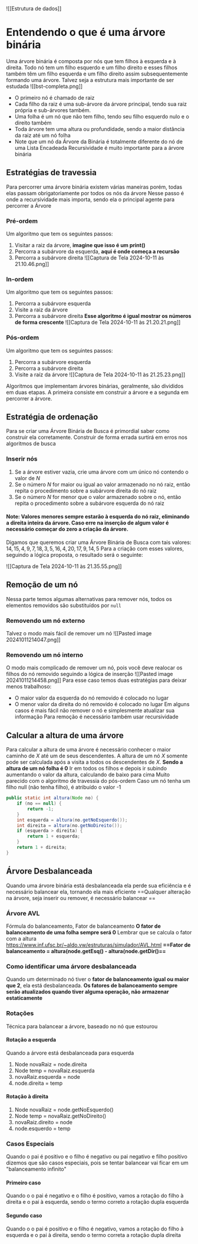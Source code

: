 ![[Estrutura de dados]]
# Entendendo o que é uma árvore binária
Uma árvore binária é composta por nós que tem filhos à esquerda e à direita. Todo nó tem um filho esquerdo e um filho direito e esses filhos também têm um filho esquerda e um filho direito assim subsequentemente formando uma árvore. Talvez seja a estrutura mais importante de ser estudada
![[bst-completa.png]]

- O primeiro nó é chamado de raiz
- Cada filho da raiz é uma sub-árvore da árvore principal, tendo sua raiz própria e sub-árvores também.
- Uma folha é um nó que não tem filho, tendo seu filho esquerdo nulo e o direito também
- Toda árvore tem uma altura ou profundidade, sendo a maior distância da raiz até um nó folha
- Note que um nó da Árvore da Binária é totalmente diferente do nó de uma Lista Encadeada
Recursividade é muito importante para a árvore binária
## Estratégias de travessia
Para percorrer uma árvore binária existem várias maneiras porém, todas elas passam obrigatoriamente por todos os nós da árvore
Nesse passo é onde a recursividade mais importa, sendo ela o principal agente para percorrer a Árvore

### Pré-ordem
Um algoritmo que tem os seguintes passos:
1. Visitar a raiz da árvore, **imagine que isso é um print()**
2. Percorra a subárvore da esquerda, **aqui é onde começa a recursão**
3. Percorra a subárvore direita
![[Captura de Tela 2024-10-11 às 21.10.46.png]]

### In-ordem
Um algoritmo que tem os seguintes passos:
1. Percorra a subárvore esquerda
2. Visite a raiz da árvore
3. Percorra a subárvore direita
**Esse algoritmo é igual mostrar os números de forma crescente**
![[Captura de Tela 2024-10-11 às 21.20.21.png]]

### Pós-ordem
Um algoritmo que tem os seguintes passos:
1. Percorra a subárvore esquerda
2. Percorra a subárvore direita
3. Visite a raíz da árvore
![[Captura de Tela 2024-10-11 às 21.25.23.png]]

Algoritmos que implementam árvores binárias, geralmente, são divididos em duas etapas. A primeira consiste em construir a árvore e a segunda em percorrer a árvore.
## Estratégia de ordenação
Para se criar uma Árvore Binária de Busca é primordial saber como construir ela corretamente. Construir de forma errada surtirá em erros nos algoritmos de busca
### Inserir nós
1. Se a árvore estiver vazia, crie uma árvore com um único nó contendo o valor de $N$
2. Se o número $N$ for maior ou igual ao valor armazenado no nó raiz, então repita o procedimento sobre a subárvore direita do nó raiz
3. Se o número $N$ for menor que o valor armazenado sobre o nó, então repita o procedimento sobre a subárvore esquerda do nó raiz
#### Note: Valores menores sempre estarão à esquerda do nó raiz, eliminando a direita inteira da árvore. Caso erre na inserção de algum valor é necessário começar do zero a criação da árvore.

Digamos que queremos criar uma Árvore Binária de Busca com tais valores: 
$14, 15, 4, 9, 7, 18, 3, 5, 16, 4, 20, 17, 9, 14, 5$
Para a criação com esses valores, seguindo a lógica proposta, o resultado será o seguinte: 

![[Captura de Tela 2024-10-11 às 21.35.55.png]]

## Remoção de um nó
Nessa parte temos algumas alternativas para remover nós, todos os elementos removidos são substituídos por ```null```
### Removendo um nó externo
Talvez o modo mais fácil de remover um nó
![[Pasted image 20241011214047.png]]
### Removendo um nó interno
O modo mais complicado de remover um nó, pois você deve realocar os filhos do nó removido seguindo a lógica de inserção
![[Pasted image 20241011214458.png]]
Para esse caso temos duas estratégias para deixar menos trabalhoso:
- O maior valor da esquerda do nó removido é colocado no lugar
- O menor valor da direita do nó removido é colocado no lugar
Em alguns casos é mais fácil não remover o nó e simplesmente atualizar sua informação
Para remoção é necessário também usar recursividade 
## Calcular a altura de uma árvore
Para calcular a altura de uma árvore é necessário conhecer o maior caminho de $X$ até um de seus descendentes. A altura de um nó $X$ somente pode ser calculada após a visita a todos os descendentes de $X$. **Sendo a altura de um nó folha é $0$**
Ir em todos os filhos e depois ir subindo aumentando o valor da altura, calculando de baixo para cima 
Muito parecido com o algoritmo de travessia do pós-ordem
Caso um nó tenha um filho null (não tenha filho), é atribuído o valor -1 
```java
public static int altura(Node no) {  
    if (no == null) {  
        return -1;  
    }  
    int esquerda = altura(no.getNoEsquerdo());  
    int direita = altura(no.getNoDireito());  
    if (esquerda > direita) {  
        return 1 + esquerda;  
    }  
    return 1 + direita;  
}
```
## Árvore Desbalanceada 
Quando uma árvore binária está desbalanceada ela perde sua eficiência e é necessário balancear ela, tornando ela mais eficiente 
==Qualquer alteração na árvore, seja inserir ou remover, é necessário balancear ==
### Árvore AVL
Fórmula do balanceamento, Fator de balanceamento 
**O fator de balanceamento de uma folha sempre será $0$**
Lembrar que se calcula o fator com a altura
https://www.inf.ufsc.br/~aldo.vw/estruturas/simulador/AVL.html
**==Fator de balanceamento = altura(node.getEsq() - altura(node.getDir()==**
### Como identificar uma árvore desbalanceada
Quando um determinado nó tiver o **fator de balanceamento igual ou maior que $2$**, ela está desbalanceada. **Os fatores de balanceamento sempre serão atualizados quando tiver alguma operação, não armazenar estaticamente**
### Rotações 
Técnica para balancear a árvore, baseado no nó que estourou 
#### Rotação a esquerda
Quando a árvore está desbalanceada para esquerda
1. Node novaRaiz = node.direita
2. Node temp = novaRaiz.esquerda
3. novaRaiz.esquerda = node
4. node.direita = temp
#### Rotação à direita
1. Node novaRaiz = node.getNoEsquerdo()
2. Node temp = novaRaiz.getNoDireito()
3. novaRaiz.direito = node
4. node.esquerdo = temp

### Casos Especiais
Quando o pai é positivo e o filho é negativo ou pai negativo e filho positivo dizemos que são casos especiais, pois se tentar balancear vai ficar em um "balanceamento infinito"
#### Primeiro caso
Quando o o pai é negativo e o filho é positivo, vamos a rotação do filho à direita e o pai à esquerda, sendo o termo correto a rotação dupla esquerda
#### Segundo caso
Quando o o pai é positivo e o filho é negativo, vamos a rotação do filho à esquerda e o pai à direita, sendo o termo correta a rotação dupla direita
